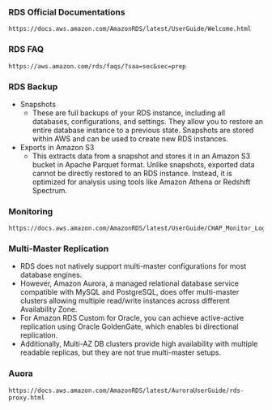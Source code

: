 ### RDS Official Documentations
```
https://docs.aws.amazon.com/AmazonRDS/latest/UserGuide/Welcome.html
```
### RDS FAQ
```
https://aws.amazon.com/rds/faqs/?saa=sec&sec=prep
```

### RDS Backup
- Snapshots
   - These are full backups of your RDS instance, including all databases, configurations, and settings. They allow you to 
     restore an entire database instance to a previous state. Snapshots are stored within AWS and can be used to create new RDS 
     instances.
- Exports in Amazon S3
   - This extracts data from a snapshot and stores it in an Amazon S3 bucket in Apache Parquet format. Unlike snapshots,
     exported data cannot be directly restored to an RDS instance. Instead, it is optimized for analysis using tools like
     Amazon Athena or Redshift Spectrum.

### Monitoring 
```
https://docs.aws.amazon.com/AmazonRDS/latest/UserGuide/CHAP_Monitor_Logs_Events.html
```

### Multi-Master Replication
- RDS does not natively support multi-master configurations for most database engines.
- However, Amazon Aurora, a managed relational database service compatible with MySQL and PostgreSQL,
  does offer multi-master clusters allowing multiple read/write instances across different Availability Zone.
- For Amazon RDS Custom for Oracle, you can achieve active-active replication using Oracle GoldenGate, which
  enables bi directional replication.
- Additionally, Multi-AZ DB clusters provide high availability with multiple readable replicas, but
  they are not true multi-master setups.

### Auora
```
https://docs.aws.amazon.com/AmazonRDS/latest/AuroraUserGuide/rds-proxy.html
```
